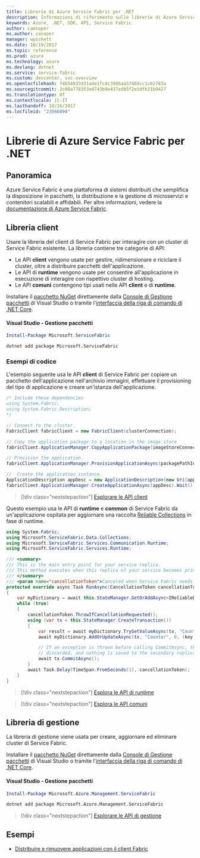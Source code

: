 ```yaml
---
title: Librerie di Azure Service Fabric per .NET
description: Informazioni di riferimento sulle librerie di Azure Service Fabric per .NET
keywords: Azure, .NET, SDK, API, Service Fabric
author: camsoper
ms.author: casoper
manager: wpickett
ms.date: 10/19/2017
ms.topic: reference
ms.prod: azure
ms.technology: azure
ms.devlang: dotnet
ms.service: service-fabric
ms.custom: devcenter, svc-overview
ms.openlocfilehash: f4b54933d31a4e1fc4c390baa57469cc1c02783a
ms.sourcegitcommit: 2c08a778353ed743b9e437ed85f2e1dfb21b9427
ms.translationtype: HT
ms.contentlocale: it-IT
ms.lasthandoff: 10/26/2017
ms.locfileid: "23566094"
---
```

# <a name="azure-service-fabric-libraries-for-net"></a>Librerie di Azure Service Fabric per .NET

## <a name="overview"></a>Panoramica

Azure Service Fabric è una piattaforma di sistemi distribuiti che semplifica la disposizione in pacchetti, la distribuzione e la gestione di microservizi e contenitori scalabili e affidabili.  Per altre informazioni, vedere la [documentazione di Azure Service Fabric](/azure/service-fabric/).

## <a name="client-library"></a>Libreria client

Usare la libreria del client di Service Fabric per interagire con un cluster di Service Fabric esistente.  La libreria contiene tre categorie di API:

* Le API **client** vengono usate per gestire, ridimensionare e riciclare il cluster, oltre a distribuire pacchetti dell'applicazione.
* Le API di **runtime** vengono usate per consentire all'applicazione in esecuzione di interagire con rispettivo cluster di hosting.
* Le API **comuni** contengono tipi usati nelle API **client** e di **runtime**.

Installare il [pacchetto NuGet](https://www.nuget.org/packages/Microsoft.ServiceFabric) direttamente dalla [Console di Gestione pacchetti][PackageManager] di Visual Studio o tramite l'[interfaccia della riga di comando di .NET Core][DotNetCLI].

#### <a name="visual-studio-package-manager"></a>Visual Studio - Gestione pacchetti

```powershell
Install-Package Microsoft.ServiceFabric
```

```bash
dotnet add package Microsoft.ServiceFabric
```

### <a name="code-examples"></a>Esempi di codice

L'esempio seguente usa le API **client** di Service Fabric per copiare un pacchetto dell'applicazione nell'archivio immagini, effettuare il provisioning del tipo di applicazione e creare un'istanza dell'applicazione.

```csharp
/* Include these dependencies
using System.Fabric;
using System.Fabric.Description;
*/

// Connect to the cluster.
FabricClient fabricClient = new FabricClient(clusterConnection);

// Copy the application package to a location in the image store
fabricClient.ApplicationManager.CopyApplicationPackage(imageStoreConnectionString, packagePath, packagePathInImageStore);

// Provision the application.
fabricClient.ApplicationManager.ProvisionApplicationAsync(packagePathInImageStore).Wait();

//  Create the application instance.
ApplicationDescription appDesc = new ApplicationDescription(new Uri(appName), appType, appVersion);
fabricClient.ApplicationManager.CreateApplicationAsync(appDesc).Wait();
```

> [!div class="nextstepaction"]
> [Esplorare le API client](/dotnet/api/overview/azure/servicefabric/client)

Questo esempio usa le API di **runtime** e **common** di Service Fabric da un'applicazione ospitata per aggiornare una raccolta [Reliable Collections](/azure/service-fabric/service-fabric-reliable-services-reliable-collections) in fase di runtime.

```csharp
using System.Fabric;
using Microsoft.ServiceFabric.Data.Collections;
using Microsoft.ServiceFabric.Services.Communication.Runtime;
using Microsoft.ServiceFabric.Services.Runtime;

/// <summary>
/// This is the main entry point for your service replica.
/// This method executes when this replica of your service becomes primary and has write status.
/// </summary>
/// <param name="cancellationToken">Canceled when Service Fabric needs to shut down this service replica.</param>
protected override async Task RunAsync(CancellationToken cancellationToken)
{
    var myDictionary = await this.StateManager.GetOrAddAsync<IReliableDictionary<string, long>>("myDictionary");
    while (true)
    {
        cancellationToken.ThrowIfCancellationRequested();
        using (var tx = this.StateManager.CreateTransaction())
        {
            var result = await myDictionary.TryGetValueAsync(tx, "Counter");
            await myDictionary.AddOrUpdateAsync(tx, "Counter", 0, (key, value) => ++value);

            // If an exception is thrown before calling CommitAsync, the transaction aborts, all changes are
            // discarded, and nothing is saved to the secondary replicas.
            await tx.CommitAsync();
        }
        await Task.Delay(TimeSpan.FromSeconds(1), cancellationToken);
    }
}
```

> [!div class="nextstepaction"]
> [Esplora le API di runtime](/dotnet/api/overview/azure/servicefabric/runtime)

> [!div class="nextstepaction"]
> [Esplora le API comuni](/dotnet/api/overview/azure/servicefabric/common)

## <a name="management-library"></a>Libreria di gestione

La libreria di gestione viene usata per creare, aggiornare ed eliminare cluster di Service Fabric.

Installare il [pacchetto NuGet](https://www.nuget.org/packages/Microsoft.Azure.Management.ServiceFabric) direttamente dalla [Console di Gestione pacchetti][PackageManager] di Visual Studio o tramite l'[interfaccia della riga di comando di .NET Core][DotNetCLI].

#### <a name="visual-studio-package-manager"></a>Visual Studio - Gestione pacchetti

```powershell
Install-Package Microsoft.Azure.Management.ServiceFabric
```

```bash
dotnet add package Microsoft.Azure.Management.ServiceFabric
```

> [!div class="nextstepaction"]
> [Esplorare le API di gestione](/dotnet/api/overview/azure/servicefabric/management)

## <a name="samples"></a>Esempi

* [Distribuire e rimuovere applicazioni con il client Fabric](/azure/service-fabric/service-fabric-deploy-remove-applications-fabricclient)

[PackageManager]: https://docs.microsoft.com/nuget/tools/package-manager-console
[DotNetCLI]: https://docs.microsoft.com/dotnet/core/tools/dotnet-add-package
